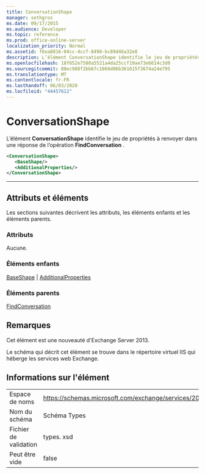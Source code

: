 ```yaml
---
title: ConversationShape
manager: sethgros
ms.date: 09/17/2015
ms.audience: Developer
ms.topic: reference
ms.prod: office-online-server
localization_priority: Normal
ms.assetid: f6ea8816-04cc-4ccf-8498-bc89d46a32e8
description: L’élément ConversationShape identifie le jeu de propriétés à renvoyer dans une réponse de l’opération FindConversation.
ms.openlocfilehash: 18f652e7580a5521a4da25ccf19ae73e6614c3d0
ms.sourcegitcommit: 88ec988f2bb67c1866d06b361615f3674a24e795
ms.translationtype: MT
ms.contentlocale: fr-FR
ms.lasthandoff: 06/03/2020
ms.locfileid: "44457612"
---
```

# <a name="conversationshape"></a>ConversationShape

L’élément **ConversationShape** identifie le jeu de propriétés à renvoyer dans une réponse de l’opération **FindConversation** . 
  
```XML
<ConversationShape>
   <BaseShape/>
   <AdditionalProperties/>
</ConversationShape>
```

 ****
## <a name="attributes-and-elements"></a>Attributs et éléments

Les sections suivantes décrivent les attributs, les éléments enfants et les éléments parents.
  
### <a name="attributes"></a>Attributs

Aucune.
  
### <a name="child-elements"></a>Éléments enfants

[BaseShape](baseshape.md)  |  [AdditionalProperties](additionalproperties.md)
  
### <a name="parent-elements"></a>Éléments parents

[FindConversation](findconversation.md)
  
## <a name="remarks"></a>Remarques

Cet élément est une nouveauté d'Exchange Server 2013.
  
Le schéma qui décrit cet élément se trouve dans le répertoire virtuel IIS qui héberge les services web Exchange.
  
## <a name="element-information"></a>Informations sur l'élément

|||
|:-----|:-----|
|Espace de noms  <br/> |https://schemas.microsoft.com/exchange/services/2006/types  <br/> |
|Nom du schéma  <br/> |Schéma Types  <br/> |
|Fichier de validation  <br/> |types. xsd  <br/> |
|Peut être vide  <br/> |false  <br/> |
   

